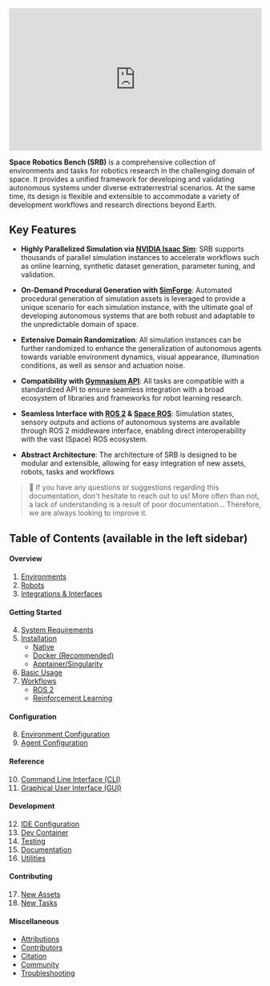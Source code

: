 <iframe style="width:100%;aspect-ratio:16/9" src="https://www.youtube.com/embed/jw5XpIER_40?si=1Fc3-khvRHnYqO9C&mute=1&autoplay=1&loop=1&playlist=jw5XpIER_40" frameborder="0" allow="accelerometer; autoplay; clipboard-write; encrypted-media; gyroscope; picture-in-picture; web-share" referrerpolicy="strict-origin-when-cross-origin" allowfullscreen></iframe>

**Space Robotics Bench (SRB)** is a comprehensive collection of environments and tasks for robotics research in the challenging domain of space. It provides a unified framework for developing and validating autonomous systems under diverse extraterrestrial scenarios. At the same time, its design is flexible and extensible to accommodate a variety of development workflows and research directions beyond Earth.

## Key Features

- **Highly Parallelized Simulation via [NVIDIA Isaac Sim](https://developer.nvidia.com/isaac-sim)**: SRB supports thousands of parallel simulation instances to accelerate workflows such as online learning, synthetic dataset generation, parameter tuning, and validation.

- **On-Demand Procedural Generation with [SimForge](https://github.com/AndrejOrsula/simforge)**: Automated procedural generation of simulation assets is leveraged to provide a unique scenario for each simulation instance, with the ultimate goal of developing autonomous systems that are both robust and adaptable to the unpredictable domain of space.

- **Extensive Domain Randomization**: All simulation instances can be further randomized to enhance the generalization of autonomous agents towards variable environment dynamics, visual appearance, illumination conditions, as well as sensor and actuation noise.

- **Compatibility with [Gymnasium API](https://gymnasium.farama.org)**: All tasks are compatible with a standardized API to ensure seamless integration with a broad ecosystem of libraries and frameworks for robot learning research.

- **Seamless Interface with [ROS 2](https://ros.org) & [Space ROS](https://space.ros.org)**: Simulation states, sensory outputs and actions of autonomous systems are available through ROS 2 middleware interface, enabling direct interoperability with the vast (Space) ROS ecosystem.

- **Abstract Architecture**: The architecture of SRB is designed to be modular and extensible, allowing for easy integration of new assets, robots, tasks and workflows

> 📑 If you have any questions or suggestions regarding this documentation, don't hesitate to reach out to us! More often than not, a lack of understanding is a result of poor documentation... Therefore, we are always looking to improve it.

## Table of Contents (available in the left sidebar)

#### Overview

1. [Environments](envs/index.md)
1. [Robots](robots/index.md)
1. [Integrations & Interfaces](integrations/index.md)

#### Getting Started

4. [System Requirements](getting_started/requirements.md)
1. [Installation](getting_started/install.md)
   - [Native](getting_started/install_native.md)
   - [Docker (Recommended)](getting_started/install_docker.md)
   - [Apptainer/Singularity](getting_started/install_apptainer.md)
1. [Basic Usage](getting_started/basic_usage.md)
1. [Workflows](workflows/index.md)
   - [ROS 2](workflows/ros2.md)
   - [Reinforcement Learning](workflows/reinforcement_learning.md)

#### Configuration

8. [Environment Configuration](config/env_cfg.md)
1. [Agent Configuration](config/agent_cfg.md)

#### Reference

10. [Command Line Interface (CLI)](reference/cli.md)
01. [Graphical User Interface (GUI)](reference/gui.md)

#### Development

12. [IDE Configuration](development/ide.md)
01. [Dev Container](development/devcontainer.md)
01. [Testing](development/testing.md)
01. [Documentation](development/documentation.md)
01. [Utilities](development/utilities.md)

#### Contributing

17. [New Assets](contributing/new_assets.md)
01. [New Tasks](contributing/new_tasks.md)

#### Miscellaneous

- [Attributions](misc/attributions.md)
- [Contributors](misc/contributors.md)
- [Citation](misc/citation.md)
- [Community](misc/community.md)
- [Troubleshooting](misc/troubleshooting.md)
